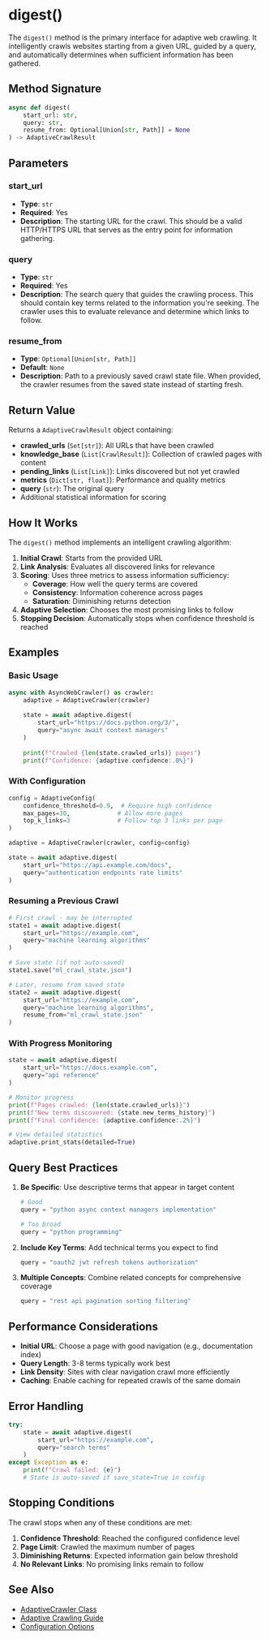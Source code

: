 # digest()

The `digest()` method is the primary interface for adaptive web crawling. It intelligently crawls websites starting from a given URL, guided by a query, and automatically determines when sufficient information has been gathered.

## Method Signature

```python
async def digest(
    start_url: str,
    query: str,
    resume_from: Optional[Union[str, Path]] = None
) -> AdaptiveCrawlResult
```

## Parameters

### start_url
- **Type**: `str`
- **Required**: Yes
- **Description**: The starting URL for the crawl. This should be a valid HTTP/HTTPS URL that serves as the entry point for information gathering.

### query
- **Type**: `str`  
- **Required**: Yes
- **Description**: The search query that guides the crawling process. This should contain key terms related to the information you're seeking. The crawler uses this to evaluate relevance and determine which links to follow.

### resume_from
- **Type**: `Optional[Union[str, Path]]`
- **Default**: `None`
- **Description**: Path to a previously saved crawl state file. When provided, the crawler resumes from the saved state instead of starting fresh.

## Return Value

Returns a `AdaptiveCrawlResult` object containing:

- **crawled_urls** (`Set[str]`): All URLs that have been crawled
- **knowledge_base** (`List[CrawlResult]`): Collection of crawled pages with content
- **pending_links** (`List[Link]`): Links discovered but not yet crawled
- **metrics** (`Dict[str, float]`): Performance and quality metrics
- **query** (`str`): The original query
- Additional statistical information for scoring

## How It Works

The `digest()` method implements an intelligent crawling algorithm:

1. **Initial Crawl**: Starts from the provided URL
2. **Link Analysis**: Evaluates all discovered links for relevance
3. **Scoring**: Uses three metrics to assess information sufficiency:
   - **Coverage**: How well the query terms are covered
   - **Consistency**: Information coherence across pages
   - **Saturation**: Diminishing returns detection
4. **Adaptive Selection**: Chooses the most promising links to follow
5. **Stopping Decision**: Automatically stops when confidence threshold is reached

## Examples

### Basic Usage

```python
async with AsyncWebCrawler() as crawler:
    adaptive = AdaptiveCrawler(crawler)
    
    state = await adaptive.digest(
        start_url="https://docs.python.org/3/",
        query="async await context managers"
    )
    
    print(f"Crawled {len(state.crawled_urls)} pages")
    print(f"Confidence: {adaptive.confidence:.0%}")
```

### With Configuration

```python
config = AdaptiveConfig(
    confidence_threshold=0.9,  # Require high confidence
    max_pages=30,             # Allow more pages
    top_k_links=3             # Follow top 3 links per page
)

adaptive = AdaptiveCrawler(crawler, config=config)

state = await adaptive.digest(
    start_url="https://api.example.com/docs",
    query="authentication endpoints rate limits"
)
```

### Resuming a Previous Crawl

```python
# First crawl - may be interrupted
state1 = await adaptive.digest(
    start_url="https://example.com",
    query="machine learning algorithms"
)

# Save state (if not auto-saved)
state1.save("ml_crawl_state.json")

# Later, resume from saved state
state2 = await adaptive.digest(
    start_url="https://example.com",
    query="machine learning algorithms",
    resume_from="ml_crawl_state.json"
)
```

### With Progress Monitoring

```python
state = await adaptive.digest(
    start_url="https://docs.example.com",
    query="api reference"
)

# Monitor progress
print(f"Pages crawled: {len(state.crawled_urls)}")
print(f"New terms discovered: {state.new_terms_history}")
print(f"Final confidence: {adaptive.confidence:.2%}")

# View detailed statistics
adaptive.print_stats(detailed=True)
```

## Query Best Practices

1. **Be Specific**: Use descriptive terms that appear in target content
   ```python
   # Good
   query = "python async context managers implementation"
   
   # Too broad
   query = "python programming"
   ```

2. **Include Key Terms**: Add technical terms you expect to find
   ```python
   query = "oauth2 jwt refresh tokens authorization"
   ```

3. **Multiple Concepts**: Combine related concepts for comprehensive coverage
   ```python
   query = "rest api pagination sorting filtering"
   ```

## Performance Considerations

- **Initial URL**: Choose a page with good navigation (e.g., documentation index)
- **Query Length**: 3-8 terms typically work best
- **Link Density**: Sites with clear navigation crawl more efficiently
- **Caching**: Enable caching for repeated crawls of the same domain

## Error Handling

```python
try:
    state = await adaptive.digest(
        start_url="https://example.com",
        query="search terms"
    )
except Exception as e:
    print(f"Crawl failed: {e}")
    # State is auto-saved if save_state=True in config
```

## Stopping Conditions

The crawl stops when any of these conditions are met:

1. **Confidence Threshold**: Reached the configured confidence level
2. **Page Limit**: Crawled the maximum number of pages
3. **Diminishing Returns**: Expected information gain below threshold
4. **No Relevant Links**: No promising links remain to follow

## See Also

- [AdaptiveCrawler Class](adaptive-crawler.md)
- [Adaptive Crawling Guide](../core/adaptive-crawling.md)
- [Configuration Options](../core/adaptive-crawling.md#configuration-options)